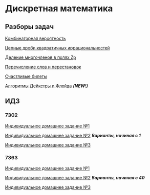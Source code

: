 # Дискретная математика

## Разборы задач

[Комбинаторная вероятность](combinatorial%20probability.pdf)

[Цепные дроби квадратичных иррациональностей](continued%20fractions%20of%20quadratic%20irrationalities.pdf)

[Деление многочленов в полях Zp](polynomial%20division%20over%20finite%20fields.pdf)

[Перечисление слов и перестановок](words%20and%20permutations%20enumeration.pdf)

[Счастливые билеты](happy%20tickets.pdf)

[Алгоритмы Дейкстры и Флойда](dijkstra%20and%20floyd%20algorithms.pdf) ___(NEW!)___

## ИДЗ

### 7302

[Индивидуальное домашнее задание №1](idz1%207302%20na.pdf)

[Индивидуальное домашнее задание №2](idz2%20all%20na.pdf) ___Варианты, начиная с 1___

[Индивидуальное домашнее задание №3](idz3%20pozdnkov%20na.pdf)

### 7363

[Индивидуальное домашнее задание №1](idz1%207363%20na.pdf)

[Индивидуальное домашнее задание №2](idz2%20all%20na.pdf) ___Варианты, начиная с 40___

[Индивидуальное домашнее задание №3](idz3%20kazakevich%20na.pdf)
